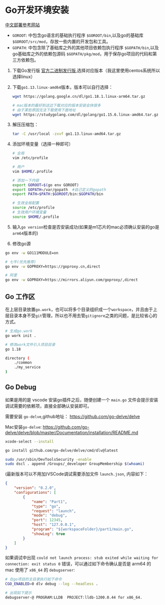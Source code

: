 # Go开发环境安装

[中文部署参考网站](http://docscn.studygolang.com/doc/install#%E5%AE%89%E8%A3%85%E5%8C%85)

* `GOROOT`: 中包含go语言的基础执行程序 `$GOROOT/bin`,以及go的基础库 `$GOROOT/src/mod`，存放一些内置的开发包和工具。
* `GOPATH`: 中包含除了基础库之外的其他项目依赖包执行程序 `$GOPATH/bin`,以及go基础库之外的依赖包源码 `$GOPATH/pkg/mod`，用于保存go项目的代码和第三方依赖包。

1. 下载Go发行版 [官方二进制发行版](https://golang.google.cn/dl/),选择对应版本（我这里使用centos系统所以选择linux）
1. 下载`go1.13.linux-amd64`版本，版本可以自行选择：
    ```bash
    wget https://golang.google.cn/dl/go1.18.1.linux-arm64.tar.gz
    
    # mac版本的最好到这边下载对应的版本安装会快很多
    # 由于某些原因无法下载使用下面地址
    wget https://studygolang.com/dl/golang/go1.15.6.linux-amd64.tar.gz
    ```
1. 解压压缩包：
    ```bash
    tar -C /usr/local -zxvf go1.13.linux-amd64.tar.gz
    ```
1. 添加环境变量（选择一种即可）
    ```bash
    # 全局
    vim /etc/profile

    # 用户
    vim $HOME/.profile

    # 添加一下内容
    export GOROOT=$(go env GOROOT)
    export GOPATH=/var/gopath  #自己定义的gopath
    export PATH=$PATH:$GOROOT/bin:$GOPATH/bin

    # 生效全局配置
    source /etc/profile
    # 生效用户环境变量
    source $HOME/.profile
    ```
1. 输入`go version`检查是否安装成功(如果是m1芯片的mac必须确认安装的go是`arm64`版本的)

1. 修改go源

```bash
go env -w GO111MODULE=on

# 七牛(优先推荐)
go env -w GOPROXY=https://goproxy.cn,direct

# 阿里
go env -w GOPROXY=https://mirrors.aliyun.com/goproxy/,direct
```

## Go 工作区

在上层目录放置`go.work`，也可以将多个目录组织成一个`workspace`，并且由于上层目录本身不受`git`管理，所以也不用去管`gitignore`之类的问题，是比较省心的方式。

```bash
# 生成go.work
go work init .

# 修改work文件引入项目目录
go 1.18

directory (
    ./common
    ./my_service
)
```

## Go Debug

如果是用的是 vscode 安装go插件之后，随便创建一个 `main.go` 文件会提示安装调试需要的依赖项，直接全部确认安装即可。

需要安装 `go-delve`,github地址： https://github.com/go-delve/delve

Mac安装`go-delve`: https://github.com/go-delve/delve/blob/master/Documentation/installation/README.md

```bash
xcode-select --install

go install github.com/go-delve/delve/cmd/dlv@latest

sudo /usr/sbin/DevToolsSecurity -enable
sudo dscl . append /Groups/_developer GroupMembership $(whoami)
```

(最新版本可以不用加)VSCode调试需要添加文件 `launch.json`, 内容如下：

```json
{
    "version": "0.2.0",
    "configurations": [
        {
            "name": "Part1",
            "type": "go",
            "request": "launch",
            "mode": "debug",
            "port": 12345,
            "host": "127.0.0.1",
            "program": "${workspaceFolder}/part1/main.go",
            "showLog": true
        }
    ]
}
```

如果调试中出现 `could not launch process: stub exited while waiting for connection: exit status 0` 错误，可以通过如下命令确认是否是 arm64 的 mac 使用了 `x86_64` 的 `debugserver`:

```bash
# 在go项目的主目录执行如下命令
CGO_ENABLED=0 dlv debug --log --headless .

# 出现如下提示
debugserver-@ PROGRAM:LLDB  PROJECT:lldb-1200.0.44 for x86_64.
```